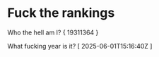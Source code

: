 # Fuck the rankings

Who the hell am I?
{ 19311364 }

What fucking year is it?
[ 2025-06-01T15:16:40Z ]
